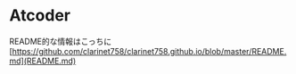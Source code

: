 # Atcoder
README的な情報はこっちに [https://github.com/clarinet758/clarinet758.github.io/blob/master/README.md](README.md)  
